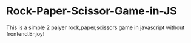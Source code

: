 # Rock-Paper-Scissor-Game-in-JS
This is a simple 2 palyer rock,paper,scissors game in javascript without frontend.Enjoy!
